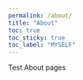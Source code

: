 ```yaml
---
permalink: /about/
title: "About"
toc: true
toc_sticky: true
toc_label: "MYSELF"
---
```


Test About pages
